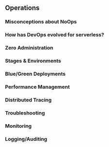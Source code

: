 ## Operations



### Misconceptions about NoOps

### How has DevOps evolved for serverless?

### Zero Administration

### Stages & Environments

### Blue/Green Deployments

### Performance Management

### Distributed Tracing

### Troubleshooting 

### Monitoring

### Logging/Auditing